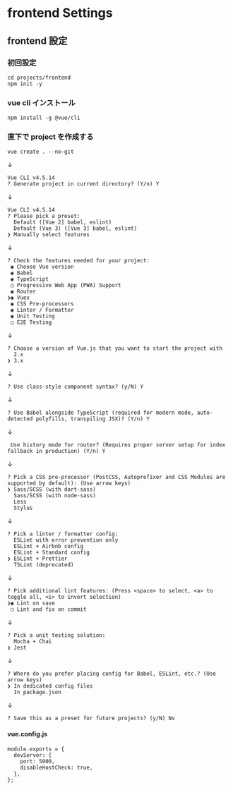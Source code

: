 # frontend Settings

## frontend 設定

### 初回設定

```
cd projects/frontend
npm init -y
```

### vue cli インストール

```
npm install -g @vue/cli
```

### 直下で project を作成する

```
vue create . --no-git
```

↓

```
Vue CLI v4.5.14
? Generate project in current directory? (Y/n) Y
```

↓

```
Vue CLI v4.5.14
? Please pick a preset:
  Default ([Vue 2] babel, eslint)
  Default (Vue 3) ([Vue 3] babel, eslint)
❯ Manually select features

```

↓

```
? Check the features needed for your project:
 ◉ Choose Vue version
 ◉ Babel
 ◉ TypeScript
 ◯ Progressive Web App (PWA) Support
 ◉ Router
❯◉ Vuex
 ◉ CSS Pre-processors
 ◉ Linter / Formatter
 ◉ Unit Testing
 ◯ E2E Testing
```

↓

```
? Choose a version of Vue.js that you want to start the project with
  2.x
❯ 3.x

```

↓

```
? Use class-style component syntax? (y/N) Y
```

↓

```
? Use Babel alongside TypeScript (required for modern mode, auto-detected polyfills, transpiling JSX)? (Y/n) Y
```

↓

```
 Use history mode for router? (Requires proper server setup for index fallback in production) (Y/n) Y
```

↓

```
? Pick a CSS pre-processor (PostCSS, Autoprefixer and CSS Modules are supported by default): (Use arrow keys)
❯ Sass/SCSS (with dart-sass)
  Sass/SCSS (with node-sass)
  Less
  Stylus
```

↓

```
? Pick a linter / formatter config:
  ESLint with error prevention only
  ESLint + Airbnb config
  ESLint + Standard config
❯ ESLint + Prettier
  TSLint (deprecated)
```

↓

```
? Pick additional lint features: (Press <space> to select, <a> to toggle all, <i> to invert selection)
❯◉ Lint on save
 ◯ Lint and fix on commit
```

↓

```
? Pick a unit testing solution:
  Mocha + Chai
❯ Jest
```

↓

```
? Where do you prefer placing config for Babel, ESLint, etc.? (Use arrow keys)
❯ In dedicated config files
  In package.json
```

↓

```
? Save this as a preset for future projects? (y/N) Ns
```

#### vue.config.js

```
module.exports = {
  devServer: {
    port: 5000,
    disableHostCheck: true,
  },
};
```
